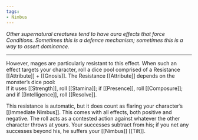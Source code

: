 ```yaml
---
tags:
- Nimbus
---
```


_Other supernatural creatures tend to have aura effects that force Conditions. Sometimes this is a defence mechanism; sometimes this is a way to assert dominance._

---

However, mages are particularly resistant to this effect. When such an effect targets your character, roll a dice pool comprised of a Resistance [[Attribute]] + [[Gnosis]]. The Resistance [[Attribute]] depends on the monster’s dice pool: \
If it uses [[Strength]], roll [[Stamina]]; if [[Presence]], roll [[Composure]]; and if [[Intelligence]], roll [[Resolve]]. 

This resistance is automatic, but it does count as flaring your character’s [[Immediate Nimbus]]. This comes with all effects, both positive and negative. The roll acts as a contested action against whatever the other character throws at yours. Your successes subtract from his; if you net any successes beyond his, he suffers your [[Nimbus]] [[Tilt]].
